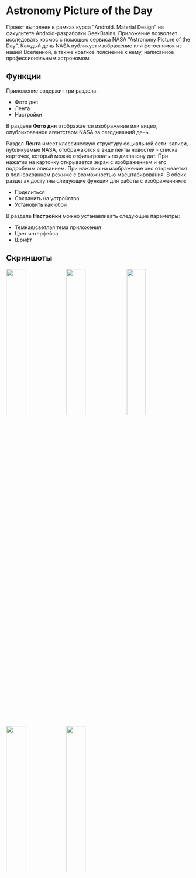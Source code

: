 # Astronomy Picture of the Day

Проект выполнен в рамках курса "Android. Material Design" на факультете Android-разработки GeekBrains. Приложение позволяет исследовать космос с помощью сервиса NASA "Astronomy Picture of the Day". Каждый день NASA публикует изображение или фотоснимок из нашей Вселенной, а также краткое пояснение к нему, написанное профессиональным астрономом. 

## Функции

Приложение содержит три раздела:
* Фото дня
* Лента
* Настройки

В разделе **Фото дня** отображается изображение или видео, опубликованное агентством NASA за сегодняшний день.

Раздел **Лента** имеет классическую структуру социальной сети: записи, публикуемые NASA, отображаются в виде ленты новостей - списка карточек, который можно отфильтровать по диапазону дат. При нажатии на карточку открывается экран с изображением и его подробным описанием. При нажатии на изображение оно открывается в полноэкранном режиме с возможностью масштабирования. 
В обоих разделах доступны следующие функции для работы с изображениями: 
* Поделиться
* Сохранить на устройство
* Установить как обои

В разделе **Настройки** можно устанавливать следующие параметры:
* Тёмная/светлая тема приложения
* Цвет интерфейса
* Шрифт

## Скриншоты

<img src="https://user-images.githubusercontent.com/76528795/171046737-e8dbc61e-2659-4c0c-9088-36ea19109c65.png" width="32%"> <img src="https://user-images.githubusercontent.com/76528795/171046859-3ae4bebd-f562-4020-ae00-9b6e240928ec.png" width="32%"> <img src="https://user-images.githubusercontent.com/76528795/171046816-15f8578f-e28f-40ed-a201-082d9a35a7dd.png" width="32%"> <img src="https://user-images.githubusercontent.com/76528795/171046874-6111c6d9-aa98-4aa0-b2b7-18c25faeeb97.png" width="32%"> <img src="https://user-images.githubusercontent.com/76528795/171046896-272a35ac-0c0c-4894-b901-8e460557998d.png" width="32%"> 
